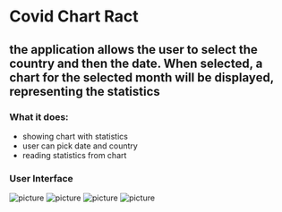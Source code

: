 # Covid Chart Ract
## the application allows the user to select the country and then the date. When selected, a chart for the selected month will be displayed, representing the statistics
### What it does: </br>
* showing chart with statistics
* user can pick date and country
* reading statistics from chart

### User Interface
![picture](https://github.com/KWiduch/covid-chart-react/blob/main/public/1.PNG)
![picture](https://github.com/KWiduch/covidChart-react/covid-chart-react/blob/main/public/2.png?raw=true) 
![picture](https://github.com/KWiduch/covidChart-react/covid-chart-react/blob/main/public/3.png?raw=true) 
![picture](https://github.com/KWiduch/covidChart-react/covid-chart-react/blob/main/public/4.png?raw=true) 
</br>


